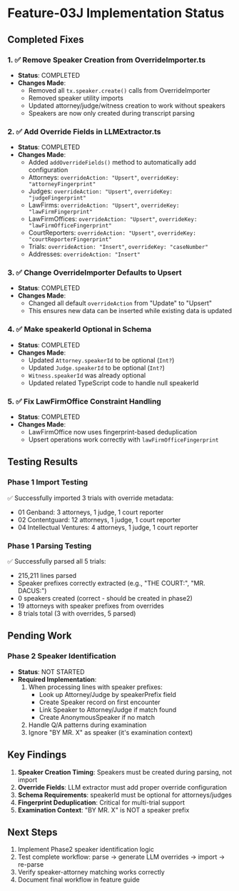 # Feature-03J Implementation Status

## Completed Fixes

### 1. ✅ Remove Speaker Creation from OverrideImporter.ts
- **Status**: COMPLETED
- **Changes Made**:
  - Removed all `tx.speaker.create()` calls from OverrideImporter
  - Removed speaker utility imports
  - Updated attorney/judge/witness creation to work without speakers
  - Speakers are now only created during transcript parsing

### 2. ✅ Add Override Fields in LLMExtractor.ts
- **Status**: COMPLETED
- **Changes Made**:
  - Added `addOverrideFields()` method to automatically add configuration
  - Attorneys: `overrideAction: "Upsert"`, `overrideKey: "attorneyFingerprint"`
  - Judges: `overrideAction: "Upsert"`, `overrideKey: "judgeFingerprint"`
  - LawFirms: `overrideAction: "Upsert"`, `overrideKey: "lawFirmFingerprint"`
  - LawFirmOffices: `overrideAction: "Upsert"`, `overrideKey: "lawFirmOfficeFingerprint"`
  - CourtReporters: `overrideAction: "Upsert"`, `overrideKey: "courtReporterFingerprint"`
  - Trials: `overrideAction: "Insert"`, `overrideKey: "caseNumber"`
  - Addresses: `overrideAction: "Insert"`

### 3. ✅ Change OverrideImporter Defaults to Upsert
- **Status**: COMPLETED
- **Changes Made**:
  - Changed all default `overrideAction` from "Update" to "Upsert"
  - This ensures new data can be inserted while existing data is updated

### 4. ✅ Make speakerId Optional in Schema
- **Status**: COMPLETED
- **Changes Made**:
  - Updated `Attorney.speakerId` to be optional (`Int?`)
  - Updated `Judge.speakerId` to be optional (`Int?`)
  - `Witness.speakerId` was already optional
  - Updated related TypeScript code to handle null speakerId

### 5. ✅ Fix LawFirmOffice Constraint Handling
- **Status**: COMPLETED
- **Changes Made**:
  - LawFirmOffice now uses fingerprint-based deduplication
  - Upsert operations work correctly with `lawFirmOfficeFingerprint`

## Testing Results

### Phase 1 Import Testing
✅ Successfully imported 3 trials with override metadata:
- 01 Genband: 3 attorneys, 1 judge, 1 court reporter
- 02 Contentguard: 12 attorneys, 1 judge, 1 court reporter  
- 04 Intellectual Ventures: 4 attorneys, 1 judge, 1 court reporter

### Phase 1 Parsing Testing
✅ Successfully parsed all 5 trials:
- 215,211 lines parsed
- Speaker prefixes correctly extracted (e.g., "THE COURT:", "MR. DACUS:")
- 0 speakers created (correct - should be created in phase2)
- 19 attorneys with speaker prefixes from overrides
- 8 trials total (3 with overrides, 5 parsed)

## Pending Work

### Phase 2 Speaker Identification
- **Status**: NOT STARTED
- **Required Implementation**:
  1. When processing lines with speaker prefixes:
     - Look up Attorney/Judge by speakerPrefix field
     - Create Speaker record on first encounter
     - Link Speaker to Attorney/Judge if match found
     - Create AnonymousSpeaker if no match
  2. Handle Q/A patterns during examination
  3. Ignore "BY MR. X" as speaker (it's examination context)

## Key Findings

1. **Speaker Creation Timing**: Speakers must be created during parsing, not import
2. **Override Fields**: LLM extractor must add proper override configuration
3. **Schema Requirements**: speakerId must be optional for attorneys/judges
4. **Fingerprint Deduplication**: Critical for multi-trial support
5. **Examination Context**: "BY MR. X" is NOT a speaker prefix

## Next Steps

1. Implement Phase2 speaker identification logic
2. Test complete workflow: parse → generate LLM overrides → import → re-parse
3. Verify speaker-attorney matching works correctly
4. Document final workflow in feature guide
